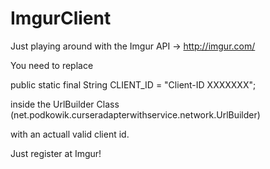 ImgurClient
===========

Just playing around with the Imgur API -> http://imgur.com/

You need to replace

public static final String CLIENT_ID = "Client-ID XXXXXXX";

inside the 
UrlBuilder Class (net.podkowik.curseradapterwithservice.network.UrlBuilder)

with an actuall valid client id.

Just register at Imgur!
